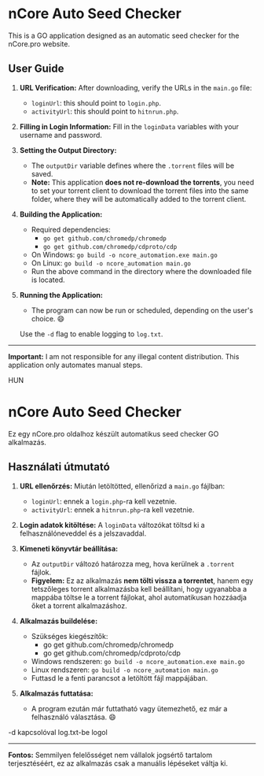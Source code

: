 # nCore Auto Seed Checker

This is a GO application designed as an automatic seed checker for the nCore.pro website.

## User Guide

1. **URL Verification:** After downloading, verify the URLs in the `main.go` file:
   - `loginUrl`: this should point to `login.php`.
   - `activityUrl`: this should point to `hitnrun.php`.

2. **Filling in Login Information:** Fill in the `loginData` variables with your username and password.

3. **Setting the Output Directory:**
   - The `outputDir` variable defines where the `.torrent` files will be saved.
   - **Note:** This application **does not re-download the torrents**, you need to set your torrent client to download the torrent files into the same folder, where they will be automatically added to the torrent client.

4. **Building the Application:**
   - Required dependencies:
      - `go get github.com/chromedp/chromedp`
      - `go get github.com/chromedp/cdproto/cdp`
   - On Windows: `go build -o ncore_automation.exe main.go`
   - On Linux: `go build -o ncore_automation main.go`
   - Run the above command in the directory where the downloaded file is located.

5. **Running the Application:**
   - The program can now be run or scheduled, depending on the user's choice. 😄

   Use the `-d` flag to enable logging to `log.txt`.

---

**Important:** I am not responsible for any illegal content distribution. This application only automates manual steps.

HUN
# nCore Auto Seed Checker

Ez egy nCore.pro oldalhoz készült automatikus seed checker GO alkalmazás.

## Használati útmutató

1. **URL ellenőrzés:** Miután letöltötted, ellenőrizd a `main.go` fájlban:
   - `loginUrl`: ennek a `login.php`-ra kell vezetnie.
   - `activityUrl`: ennek a `hitnrun.php`-ra kell vezetnie.
   
2. **Login adatok kitöltése:** A `loginData` változókat töltsd ki a felhasználóneveddel és a jelszavaddal.

3. **Kimeneti könyvtár beállítása:** 
   - Az `outputDir` változó határozza meg, hova kerülnek a `.torrent` fájlok.
   - **Figyelem:** Ez az alkalmazás **nem tölti vissza a torrentet**, hanem egy tetszőleges torrent alkalmazásba kell beállítani, hogy ugyanabba a mappába töltse le a torrent fájlokat, ahol automatikusan hozzáadja őket a torrent alkalmazáshoz.

4. **Alkalmazás buildelése:**
   - Szükséges kiegészítők:
      - go get github.com/chromedp/chromedp
      - go get github.com/chromedp/cdproto/cdp 
   - Windows rendszeren: `go build -o ncore_automation.exe main.go`
   - Linux rendszeren: `go build -o ncore_automation main.go`
   - Futtasd le a fenti parancsot a letöltött fájl mappájában.

6. **Alkalmazás futtatása:**
   - A program ezután már futtatható vagy ütemezhető, ez már a felhasználó választása. 😄

-d kapcsolóval log.txt-be logol

---

**Fontos:** Semmilyen felelősséget nem vállalok jogsértő tartalom terjesztéséért, ez az alkalmazás csak a manuális lépéseket váltja ki.
